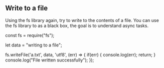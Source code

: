 ## Write to a file
Using the fs library again, try to write to the contents of a file.
You can use the fs library to as a black box, the goal is to understand async tasks.

const fs = require("fs");

let data = "writing to a file";

fs.writeFile('a.txt', data, 'utf8', (err) => {
  if(err) {
    console.log(err);
    return;
  }
  console.log("File written successfully");
});

